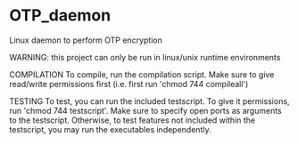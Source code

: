 # OTP_daemon
Linux daemon to perform OTP encryption

WARNING: this project can only be run in linux/unix runtime environments

COMPILATION
To compile, run the compilation script. Make sure to give read/write permissions first (i.e. first run 'chmod 744 compileall')


TESTING
To test, you can run the included testscript. To give it permissions, run 'chmod 744 testscript'. Make sure to specify open ports as arguments to the testscript.
Otherwise, to test features not included within the testscript, you may run the executables independently.


